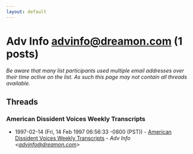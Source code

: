 ```yaml
---
layout: default
---
```


# Adv Info <advinfo@dreamon.com> (1 posts)

_Be aware that many list participants used multiple email addresses over their time active on the list. As such this page may not contain all threads available._

## Threads

### American Dissident Voices Weekly Transcripts
+ 1997-02-14 (Fri, 14 Feb 1997 06:56:33 -0800 (PST)) - [American Dissident Voices Weekly Transcripts](/archive/1997/02/212dc8f0ca0e9a32b19be22419e06c118d9e90c1b4d57f126a61c41f6aac5b09) - _Adv Info \<advinfo@dreamon.com\>_

